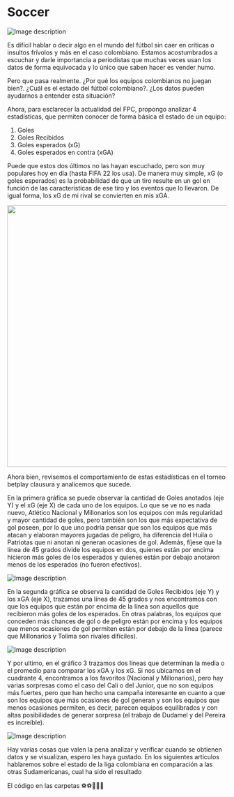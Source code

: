 # Soccer

![Image description](https://dev-to-uploads.s3.amazonaws.com/uploads/articles/19pledsg4j9byhxpdsya.png)

Es difícil hablar o decir algo en el mundo del fútbol sin caer en críticas o insultos frívolos y más en el caso colombiano. Estamos acostumbrados a escuchar y darle importancia a periodistas que muchas veces usan los datos de forma equivocada y lo único que saben hacer es vender humo.

Pero que pasa realmente. ¿Por qué los equipos colombianos no juegan bien?. ¿Cuál es el estado del fútbol colombiano?. ¿Los datos pueden ayudarnos a entender esta situación?

Ahora, para esclarecer la actualidad del FPC, propongo analizar 4 estadísticas, que permiten conocer de forma básica el estado de un equipo:

1. Goles
2. Goles Recibidos
3. Goles esperados (xG)
4. Goles esperados en contra (xGA)

Puede que estos dos últimos no las hayan escuchado, pero son muy populares hoy en día (hasta FIFA 22 los usa).
De manera muy simple, xG (o goles esperados) es la probabilidad de que un tiro resulte en un gol en función de las características de ese tiro y los eventos que lo llevaron. De igual forma, los xG de mi rival se convierten en mis xGA.

<img src="https://media.giphy.com/media/8cyro9Vo2FNhZ5mucq/giphy.gif" width="800" height="600" />


Ahora bien, revisemos el comportamiento de estas estadísticas en el torneo betplay clausura y analicemos que sucede.

En la primera gráfica se puede observar la cantidad de Goles anotados (eje Y) y el xG (eje X) de cada uno de los equipos. Lo que se ve no es nada nuevo, Atlético Nacional y Millonarios son los equipos con más regularidad y mayor cantidad de goles, pero también son los que más expectativa de gol poseen, por lo que uno podría pensar que son los equipos que más atacan y elaboran mayores jugadas de peligro, ha diferencia del Huila o Patriotas que ni anotan ni generan ocasiones de gol. Además, fíjese que la línea de 45 grados divide los equipos en dos, quienes están por encima hicieron más goles de los esperados y quienes están por debajo anotaron menos de los esperados (no fueron efectivos).

![Image description](https://dev-to-uploads.s3.amazonaws.com/uploads/articles/gqsifi97w88dvqrez2dy.png)

En la segunda gráfica se observa la cantidad de Goles Recibidos (eje Y) y los xGA (eje X), trazamos una línea de 45 grados y nos encontramos con que los equipos que están por encima de la línea son aquellos que recibieron más goles de los esperados. En otras palabras, los equipos que conceden más chances de gol o de peligro están por encima y los equipos que menos ocasiones de gol permiten están por debajo de la línea (parece que Millonarios y Tolima son rivales difíciles).


![Image description](https://dev-to-uploads.s3.amazonaws.com/uploads/articles/1agsijnjsl202nyh3ra5.png)

Y por ultimo, en el gráfico 3 trazamos dos líneas que determinan la media o el promedio para comparar los xGA y los xG. Si nos ubicamos en el cuadrante 4, encontramos a los favoritos (Nacional y Millonarios), pero hay varias sorpresas como el caso del Cali o del Junior, que no son equipos más fuertes, pero que han hecho una campaña interesante en cuanto a que son los equipos que más ocasiones de gol generan y son los equipos que menos ocasiones permiten, es decir, parecen equipos equilibrados y con altas posibilidades de generar sorpresa (el trabajo de Dudamel y del Pereira es increíble).

![Image description](https://dev-to-uploads.s3.amazonaws.com/uploads/articles/5kgnu0pti7zc3mh9cgcf.png)

Hay varias cosas que valen la pena analizar y verificar cuando se obtienen datos y se visualizan, espero les haya gustado. En los siguientes artículos hablaremos sobre el estado de la liga colombiana en comparación a las otras Sudamericanas, cual ha sido el resultado

El código en las carpetas ⚽⚽👀👀😊
